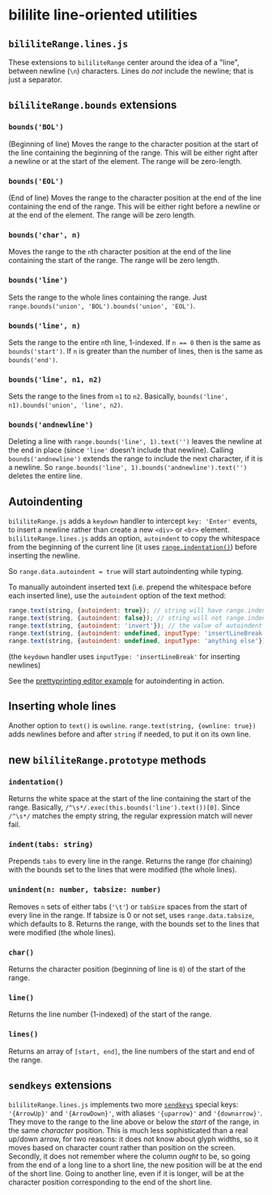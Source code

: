 # bililite line-oriented utilities

## `bililiteRange.lines.js`

These extensions to `bililiteRange` center around the idea of a "line", between newline (`\n`) characters. Lines do *not* include the newline; that is
just a separator. 

## `bililiteRange.bounds` extensions

### `bounds('BOL')`

(Beginning of line) Moves the range to the character position at the start of the line containing the beginning of the range. This will be
either right after a newline or at the start of the element. The range will be zero-length.

### `bounds('EOL')`

(End of line) Moves the range to the character position at the end of the line containing the end of the range. This will be either right before a
newline or at the end of the element. The range will be zero length.

### `bounds('char', n)`

Moves the range to the `n`th character position at the end of the line containing the start of the range. The range will be zero length.

### `bounds('line')`

Sets the range to the whole lines containing the range. Just `range.bounds('union', 'BOL').bounds('union', 'EOL')`.

### `bounds('line', n)`

Sets the range to the entire `n`th line, 1-indexed. If `n == 0` then is the same as `bounds('start')`. If `n` is greater than the number of lines,
then is the same as `bounds('end')`.

### `bounds('line', n1, n2)`

Sets the range to the lines from `n1` to `n2`. Basically, `bounds('line', n1).bounds('union', 'line', n2)`.

### `bounds('andnewline')`

Deleting a line with `range.bounds('line', 1).text('')` leaves the newline at the end in place (since `'line'` doesn't include that newline). 
Calling `bounds('andnewline')` extends the range to include the next character, if it is a newline. So 
`range.bounds('line', 1).bounds('andnewline').text('')` deletes the entire line.

## Autoindenting

`bililiteRange.js` adds a `keydown` handler to intercept `key: 'Enter'` events, to insert a newline rather than create a new `<div>` or `<br>`
element. `bililiteRange.lines.js` adds an option, `autoindent` to copy the whitespace from the beginning of the current line (it uses
[`range.indentation()`](#indentation)) before inserting the newline.

So `range.data.autoindent = true` will start autoindenting while typing. 

To manually autoindent inserted text (i.e. prepend the whitespace before each inserted line), use the `autoindent` option of the text method:

```js
range.text(string, {autoindent: true}); // string will have range.indentation() prepended to each line of string
range.text(string, {autoindent: false}); // string will not range.indentation() prepended to each line of string (no matter what the value of range.data.autoindent)
range.text(string, {autoindent: 'invert'}); // the value of autoindent will be set to !range.data.autoindent
range.text(string, {autoindent: undefined, inputType: 'insertLineBreak'}); // the value of autoindent will be set to range.data.autoindent
range.text(string, {autoindent: undefined, inputType: 'anything else'}); // the value of autoindent will be set to false
```

(the `keydown` handler uses `inputType: 'insertLineBreak'` for inserting newlines)

See the [prettyprinting editor example](../test/prismeditor.html) for autoindenting in action.

## Inserting whole lines

Another option to `text()` is `ownline`. `range.text(string, {ownline: true})` adds newlines before and after `string` if needed, to put it
on its own line.

## new `bililiteRange.prototype` methods

### `indentation()`

Returns the white space at the start of the line containing the start of the range. Basically, `/^\s*/.exec(this.bounds('line').text())[0]`. Since 
`/^\s*/` matches the empty string, the regular expression match will never fail.

### `indent(tabs: string)`

Prepends `tabs` to every line in the range. Returns the range (for chaining) with the bounds set to the lines that were modified (the whole lines).

### `unindent(n: number, tabsize: number)`

Removes `n` sets of either tabs (`'\t'`) or `tabSize` spaces from the start of every line in the range.
If tabsize is 0 or not set, uses `range.data.tabsize`, which defaults to 8.
Returns the range, with the bounds set to the lines that were modified (the whole lines).

### `char()`

Returns the character position (beginning of line is `0`) of the start of the range.

### `line()`

Returns the line number (1-indexed) of the start of the range.

### `lines()`

Returns an array of `[start, end]`, the line numbers of the start and end of the range.


## `sendkeys` extensions

`bililiteRange.lines.js` implements two more [`sendkeys`](sendkeys.md) special keys: `'{ArrowUp}'` and `'{ArrowDown}'`, with aliases `'{uparrow}'` and `'{downarrow}'`.
They move to the range to the line above or below the *start* of the range, in the same *character* position. This is much less sophisticated than a real
up/down arrow, for two reasons: it does not know about glyph widths, so it moves based on character count rather than position on the screen. Secondly, it does not
remember where the column *ought* to be, so going from the end of a long line to a short line, the new position will be at the end of the short line. Going to another
line, even if it is longer, will be at the character position corresponding to the end of the short line.